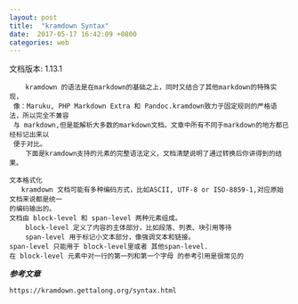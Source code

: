 ```yaml
---
layout: post
title:  "kramdown Syntax"
date:  2017-05-17 16:42:09 +0800
categories: web
---
```

文档版本: 1.13.1


	    kramdown 的语法是在markdown的基础之上，同时又结合了其他markdown的特殊实现，
	 像：Maruku, PHP Markdown Extra 和 Pandoc.kramdown致力于固定规则的严格语法，所以完全不兼容
	 与 markdown,但是能解析大多数的markdown文档。文章中所有不同于markdown的地方都已经标记出来以
	 便于对比。
	    下面是kramdown支持的元素的完整语法定义，文档清楚说明了通过转换后你讲得到的结果。
	
	文本格式化
	   kramdown 文档可能有多种编码方式，比如ASCII, UTF-8 or ISO-8859-1,对应原始文档来说都是统一
	的编码输出的。
	文档由 block-level 和 span-level 两种元素组成。
		block-level 定义了内容的主体部分，比如段落、列表、块引用等待
		span-level 用于标记小文本部分，像强调文本和链接。
	span-level 只能用于 block-level里或者 其他span-level.
	在 block-level 元素中对一行的第一列和第一个字母 的参考引用是很常见的
	    
***参考文章***

	https://kramdown.gettalong.org/syntax.html
